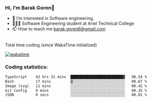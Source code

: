 ###  Hi, I’m Barak Goren👋
- 👀 I’m interested in Software engineering.
- 👨🏼‍🎓 Software Engineering student at Ariel Technical College
- 📫 How to reach me barak.goren6@gmail.com
##
Total time coding (since WakaTime initialized)

[![wakatime](https://wakatime.com/badge/user/5cc5ec80-a806-4ca2-a704-db29274e48cd.svg)](https://wakatime.com/@5cc5ec80-a806-4ca2-a704-db29274e48cd)

   
### Coding statistics:

<!--START_SECTION:waka-->

```txt
TypeScript    43 hrs 31 mins  ████████████████████████▓   98.54 %
Bash          17 mins         ▒░░░░░░░░░░░░░░░░░░░░░░░░   00.67 %
Image (svg)   11 mins         ░░░░░░░░░░░░░░░░░░░░░░░░░   00.42 %
Git Config    9 mins          ░░░░░░░░░░░░░░░░░░░░░░░░░   00.35 %
JSON          0 secs          ░░░░░░░░░░░░░░░░░░░░░░░░░   00.01 %
```

<!--END_SECTION:waka-->

<!---
barakgoren/barakgoren is a ✨ special ✨ repository because its `README.md` (this file) appears on your GitHub profile.
You can click the Preview link to take a look at your changes.
--->
